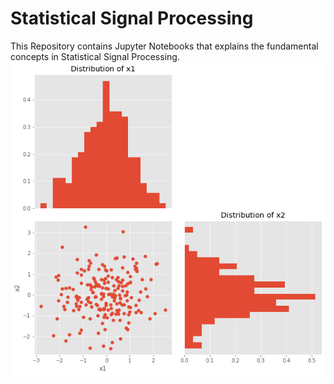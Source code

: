 # Statistical Signal Processing 
This Repository contains Jupyter Notebooks that explains the fundamental concepts in Statistical Signal Processing. 
![alt text](./Images/Sample.PNG)

